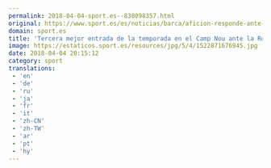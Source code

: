 ```yaml
---
permalink: 2018-04-04-sport.es--838098357.html
original: https://www.sport.es/es/noticias/barca/aficion-responde-ante-roma-6735385?utm_source=rss-noticias&utm_medium=feed&utm_campaign=barca
domain: sport.es
title: 'Tercera mejor entrada de la temporada en el Camp Nou ante la Roma'
image: https://estaticos.sport.es/resources/jpg/5/4/1522871676945.jpg
date: 2018-04-04 20:15:12
category: sport
translations: 
 - 'en'
 - 'de'
 - 'ru'
 - 'ja'
 - 'fr'
 - 'it'
 - 'zh-CN'
 - 'zh-TW'
 - 'ar'
 - 'pt'
 - 'hy'
---
```


